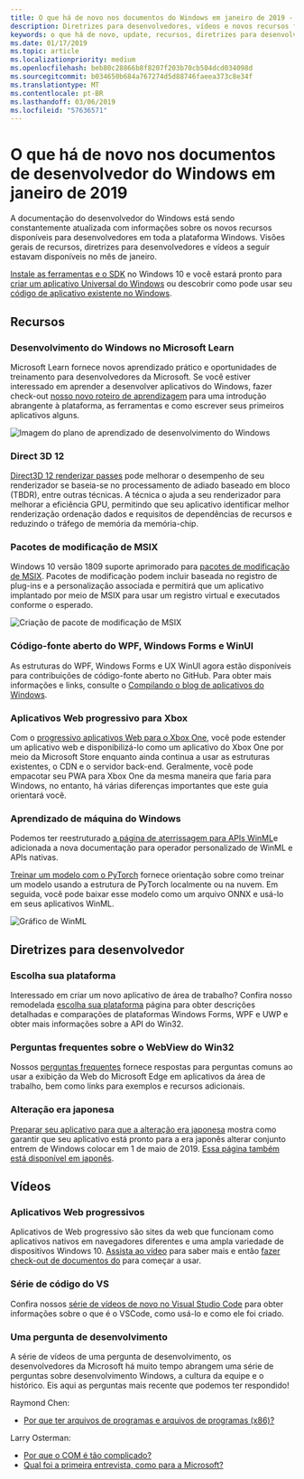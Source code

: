 ```yaml
---
title: O que há de novo nos documentos do Windows em janeiro de 2019 - desenvolver aplicativos UWP
description: Diretrizes para desenvolvedores, vídeos e novos recursos foram adicionados para a documentação do desenvolvedor do Windows 10 de janeiro de 2019
keywords: o que há de novo, update, recursos, diretrizes para desenvolvedores, Windows 10, janeiro
ms.date: 01/17/2019
ms.topic: article
ms.localizationpriority: medium
ms.openlocfilehash: beb80c28866b8f8207f203b70cb504dcd034098d
ms.sourcegitcommit: b034650b684a767274d5d88746faeea373c8e34f
ms.translationtype: MT
ms.contentlocale: pt-BR
ms.lasthandoff: 03/06/2019
ms.locfileid: "57636571"
---
```

# <a name="whats-new-in-the-windows-developer-docs-in-january-2019"></a>O que há de novo nos documentos de desenvolvedor do Windows em janeiro de 2019

A documentação do desenvolvedor do Windows está sendo constantemente atualizada com informações sobre os novos recursos disponíveis para desenvolvedores em toda a plataforma Windows. Visões gerais de recursos, diretrizes para desenvolvedores e vídeos a seguir estavam disponíveis no mês de janeiro.

[Instale as ferramentas e o SDK](https://go.microsoft.com/fwlink/?LinkId=821431) no Windows 10 e você estará pronto para [criar um aplicativo Universal do Windows](../get-started/create-uwp-apps.md) ou descobrir como pode usar seu [código de aplicativo existente no Windows](../porting/index.md).

## <a name="features"></a>Recursos

### <a name="windows-development-on-microsoft-learn"></a>Desenvolvimento do Windows no Microsoft Learn

Microsoft Learn fornece novos aprendizado prático e oportunidades de treinamento para desenvolvedores da Microsoft. Se você estiver interessado em aprender a desenvolver aplicativos do Windows, fazer check-out [nosso novo roteiro de aprendizagem](https://docs.microsoft.com/learn/paths/develop-windows10-apps/) para uma introdução abrangente à plataforma, as ferramentas e como escrever seus primeiros aplicativos alguns.

![Imagem do plano de aprendizado de desenvolvimento do Windows](images/windows-learn.png)

### <a name="direct-3d-12"></a>Direct 3D 12

[Direct3D 12 renderizar passes](/windows/desktop/direct3d12/direct3d-12-render-passes) pode melhorar o desempenho de seu renderizador se baseia-se no processamento de adiado baseado em bloco (TBDR), entre outras técnicas. A técnica o ajuda a seu renderizador para melhorar a eficiência GPU, permitindo que seu aplicativo identificar melhor renderização ordenação dados e requisitos de dependências de recursos e reduzindo o tráfego de memória da memória-chip.

### <a name="msix-modification-packages"></a>Pacotes de modificação de MSIX

Windows 10 versão 1809 suporte aprimorado para [pacotes de modificação de MSIX](https://docs.microsoft.com/windows/msix/modification-package-1809-update). Pacotes de modificação podem incluir baseada no registro de plug-ins e a personalização associada e permitirá que um aplicativo implantado por meio de MSIX para usar um registro virtual e executados conforme o esperado.

![Criação de pacote de modificação de MSIX](images/msix-modification-package.png)

### <a name="open-source-of-wpf-windows-forms-and-winui"></a>Código-fonte aberto do WPF, Windows Forms e WinUI

As estruturas do WPF, Windows Forms e UX WinUI agora estão disponíveis para contribuições de código-fonte aberto no GitHub. Para obter mais informações e links, consulte o [Compilando o blog de aplicativos do Windows](https://blogs.windows.com/buildingapps/2018/12/04/announcing-open-source-of-wpf-windows-forms-and-winui-at-microsoft-connect-2018/#OKZjJs1VVTrMMtkL.97).

### <a name="progressive-web-apps-for-xbox"></a>Aplicativos Web progressivo para Xbox

Com o [progressivo aplicativos Web para o Xbox One](https://docs.microsoft.com/microsoft-edge/progressive-web-apps/xbox-considerations), você pode estender um aplicativo web e disponibilizá-lo como um aplicativo do Xbox One por meio da Microsoft Store enquanto ainda continua a usar as estruturas existentes, o CDN e o servidor back-end. Geralmente, você pode empacotar seu PWA para Xbox One da mesma maneira que faria para Windows, no entanto, há várias diferenças importantes que este guia orientará você.

### <a name="windows-machine-learning"></a>Aprendizado de máquina do Windows

Podemos ter reestruturado [a página de aterrissagem para APIs WinML](https://docs.microsoft.com/windows/ai/api-reference)e adicionada a nova documentação para operador personalizado de WinML e APIs nativas.

[Treinar um modelo com o PyTorch](https://docs.microsoft.com/windows/ai/train-model-pytorch) fornece orientação sobre como treinar um modelo usando a estrutura de PyTorch localmente ou na nuvem. Em seguida, você pode baixar esse modelo como um arquivo ONNX e usá-lo em seus aplicativos WinML.

![Gráfico de WinML](images/winml-graphic.png)

## <a name="developer-guidance"></a>Diretrizes para desenvolvedor

### <a name="choose-your-platform"></a>Escolha sua plataforma

Interessado em criar um novo aplicativo de área de trabalho? Confira nosso remodelada [escolha sua plataforma](https://docs.microsoft.com/windows/desktop/choose-your-technology) página para obter descrições detalhadas e comparações de plataformas Windows Forms, WPF e UWP e obter mais informações sobre a API do Win32.

### <a name="faqs-on-win32-webview"></a>Perguntas frequentes sobre o WebView do Win32

Nossos [perguntas frequentes](https://docs.microsoft.com/windows/communitytoolkit/controls/wpf-winforms/webview#frequently-asked-questions-faqs) fornece respostas para perguntas comuns ao usar a exibição da Web do Microsoft Edge em aplicativos da área de trabalho, bem como links para exemplos e recursos adicionais.

### <a name="japanese-era-change"></a>Alteração era japonesa

[Preparar seu aplicativo para que a alteração era japonesa](../design/globalizing/japanese-era-change.md) mostra como garantir que seu aplicativo está pronto para a era japonês alterar conjunto entrem de Windows colocar em 1 de maio de 2019. [Essa página também está disponível em japonês](https://docs.microsoft.com/ja-jp/windows/uwp/design/globalizing/japanese-era-change).

## <a name="videos"></a>Vídeos

### <a name="progressive-web-apps"></a>Aplicativos Web progressivos

Aplicativos de Web progressivo são sites da web que funcionam como aplicativos nativos em navegadores diferentes e uma ampla variedade de dispositivos Windows 10. [Assista ao vídeo](https://youtu.be/ugAewC3308Y) para saber mais e então [fazer check-out de documentos do](https://aka.ms/Windows-PWA) para começar a usar.

### <a name="vs-code-series"></a>Série de código do VS

Confira nossos [série de vídeos de novo no Visual Studio Code](https://www.youtube.com/playlist?list=PLlrxD0HtieHjQX77y-0sWH9IZBTmv1tTx) para obter informações sobre o que é o VSCode, como usá-lo e como ele foi criado.

### <a name="one-dev-question"></a>Uma pergunta de desenvolvimento

A série de vídeos de uma pergunta de desenvolvimento, os desenvolvedores da Microsoft há muito tempo abrangem uma série de perguntas sobre desenvolvimento Windows, a cultura da equipe e o histórico. Eis aqui as perguntas mais recente que podemos ter respondido!

Raymond Chen:

* [Por que ter arquivos de programas e arquivos de programas (x86)?](https://youtu.be/N7o9eJpFYco)

Larry Osterman:

* [Por que o COM é tão complicado?](https://youtu.be/-gkXAV-StVA )
* [Qual foi a primeira entrevista, como para a Microsoft?](https://youtu.be/qRb6otsHG5c)
